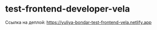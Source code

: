 # test-frontend-developer-vela

Ссылка на деплой: https://yuliya-bondar-test-frontend-vela.netlify.app
